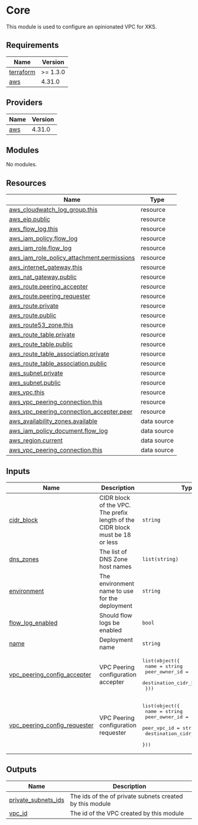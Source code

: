 # Core

This module is used to configure an opinionated VPC for XKS.

## Requirements

| Name | Version |
|------|---------|
| <a name="requirement_terraform"></a> [terraform](#requirement\_terraform) | >= 1.3.0 |
| <a name="requirement_aws"></a> [aws](#requirement\_aws) | 4.31.0 |

## Providers

| Name | Version |
|------|---------|
| <a name="provider_aws"></a> [aws](#provider\_aws) | 4.31.0 |

## Modules

No modules.

## Resources

| Name | Type |
|------|------|
| [aws_cloudwatch_log_group.this](https://registry.terraform.io/providers/hashicorp/aws/4.31.0/docs/resources/cloudwatch_log_group) | resource |
| [aws_eip.public](https://registry.terraform.io/providers/hashicorp/aws/4.31.0/docs/resources/eip) | resource |
| [aws_flow_log.this](https://registry.terraform.io/providers/hashicorp/aws/4.31.0/docs/resources/flow_log) | resource |
| [aws_iam_policy.flow_log](https://registry.terraform.io/providers/hashicorp/aws/4.31.0/docs/resources/iam_policy) | resource |
| [aws_iam_role.flow_log](https://registry.terraform.io/providers/hashicorp/aws/4.31.0/docs/resources/iam_role) | resource |
| [aws_iam_role_policy_attachment.permissions](https://registry.terraform.io/providers/hashicorp/aws/4.31.0/docs/resources/iam_role_policy_attachment) | resource |
| [aws_internet_gateway.this](https://registry.terraform.io/providers/hashicorp/aws/4.31.0/docs/resources/internet_gateway) | resource |
| [aws_nat_gateway.public](https://registry.terraform.io/providers/hashicorp/aws/4.31.0/docs/resources/nat_gateway) | resource |
| [aws_route.peering_accepter](https://registry.terraform.io/providers/hashicorp/aws/4.31.0/docs/resources/route) | resource |
| [aws_route.peering_requester](https://registry.terraform.io/providers/hashicorp/aws/4.31.0/docs/resources/route) | resource |
| [aws_route.private](https://registry.terraform.io/providers/hashicorp/aws/4.31.0/docs/resources/route) | resource |
| [aws_route.public](https://registry.terraform.io/providers/hashicorp/aws/4.31.0/docs/resources/route) | resource |
| [aws_route53_zone.this](https://registry.terraform.io/providers/hashicorp/aws/4.31.0/docs/resources/route53_zone) | resource |
| [aws_route_table.private](https://registry.terraform.io/providers/hashicorp/aws/4.31.0/docs/resources/route_table) | resource |
| [aws_route_table.public](https://registry.terraform.io/providers/hashicorp/aws/4.31.0/docs/resources/route_table) | resource |
| [aws_route_table_association.private](https://registry.terraform.io/providers/hashicorp/aws/4.31.0/docs/resources/route_table_association) | resource |
| [aws_route_table_association.public](https://registry.terraform.io/providers/hashicorp/aws/4.31.0/docs/resources/route_table_association) | resource |
| [aws_subnet.private](https://registry.terraform.io/providers/hashicorp/aws/4.31.0/docs/resources/subnet) | resource |
| [aws_subnet.public](https://registry.terraform.io/providers/hashicorp/aws/4.31.0/docs/resources/subnet) | resource |
| [aws_vpc.this](https://registry.terraform.io/providers/hashicorp/aws/4.31.0/docs/resources/vpc) | resource |
| [aws_vpc_peering_connection.this](https://registry.terraform.io/providers/hashicorp/aws/4.31.0/docs/resources/vpc_peering_connection) | resource |
| [aws_vpc_peering_connection_accepter.peer](https://registry.terraform.io/providers/hashicorp/aws/4.31.0/docs/resources/vpc_peering_connection_accepter) | resource |
| [aws_availability_zones.available](https://registry.terraform.io/providers/hashicorp/aws/4.31.0/docs/data-sources/availability_zones) | data source |
| [aws_iam_policy_document.flow_log](https://registry.terraform.io/providers/hashicorp/aws/4.31.0/docs/data-sources/iam_policy_document) | data source |
| [aws_region.current](https://registry.terraform.io/providers/hashicorp/aws/4.31.0/docs/data-sources/region) | data source |
| [aws_vpc_peering_connection.this](https://registry.terraform.io/providers/hashicorp/aws/4.31.0/docs/data-sources/vpc_peering_connection) | data source |

## Inputs

| Name | Description | Type | Default | Required |
|------|-------------|------|---------|:--------:|
| <a name="input_cidr_block"></a> [cidr\_block](#input\_cidr\_block) | CIDR block of the VPC. The prefix length of the CIDR block must be 18 or less | `string` | n/a | yes |
| <a name="input_dns_zones"></a> [dns\_zones](#input\_dns\_zones) | The list of DNS Zone host names | `list(string)` | n/a | yes |
| <a name="input_environment"></a> [environment](#input\_environment) | The environment name to use for the deployment | `string` | n/a | yes |
| <a name="input_flow_log_enabled"></a> [flow\_log\_enabled](#input\_flow\_log\_enabled) | Should flow logs be enabled | `bool` | `false` | no |
| <a name="input_name"></a> [name](#input\_name) | Deployment name | `string` | n/a | yes |
| <a name="input_vpc_peering_config_accepter"></a> [vpc\_peering\_config\_accepter](#input\_vpc\_peering\_config\_accepter) | VPC Peering configuration accepter | <pre>list(object({<br>    name                   = string<br>    peer_owner_id          = string<br>    destination_cidr_block = string<br>  }))</pre> | `[]` | no |
| <a name="input_vpc_peering_config_requester"></a> [vpc\_peering\_config\_requester](#input\_vpc\_peering\_config\_requester) | VPC Peering configuration requester | <pre>list(object({<br>    name                   = string<br>    peer_owner_id          = string<br>    peer_vpc_id            = string<br>    destination_cidr_block = string<br>  }))</pre> | `[]` | no |

## Outputs

| Name | Description |
|------|-------------|
| <a name="output_private_subnets_ids"></a> [private\_subnets\_ids](#output\_private\_subnets\_ids) | The ids of the of private subnets created by this module |
| <a name="output_vpc_id"></a> [vpc\_id](#output\_vpc\_id) | The id of the VPC created by this module |
